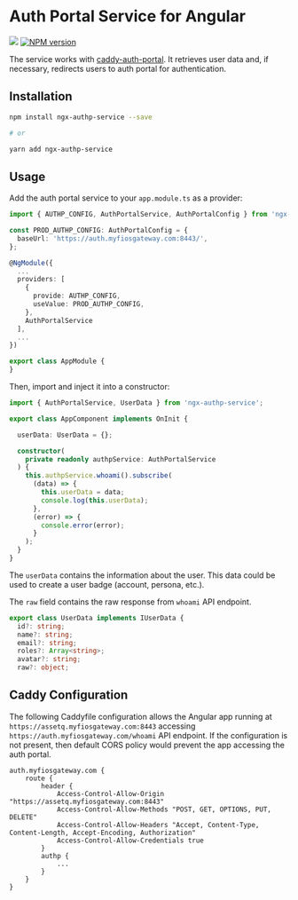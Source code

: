 # Auth Portal Service for Angular

<a href="https://github.com/greenpau/ngx-authp-service/actions/" target="_blank"><img src="https://github.com/greenpau/ngx-authp-service/workflows/build/badge.svg?branch=main"></a>
<span class="badge-npmversion"><a href="https://npmjs.org/package/ngx-authp-service" title="View this project on NPM"><img src="https://img.shields.io/npm/v/ngx-authp-service.svg" alt="NPM version" /></a></span>

The service works with [caddy-auth-portal](https://github.com/greenpau/caddy-auth-portal).
It retrieves user data and, if necessary, redirects users to auth portal
for authentication.

## Installation

```bash
npm install ngx-authp-service --save

# or

yarn add ngx-authp-service
```

## Usage

Add the auth portal service to your `app.module.ts` as a provider:

```typescript
import { AUTHP_CONFIG, AuthPortalService, AuthPortalConfig } from 'ngx-authp-service';

const PROD_AUTHP_CONFIG: AuthPortalConfig = {
  baseUrl: 'https://auth.myfiosgateway.com:8443/',
};

@NgModule({
  ...
  providers: [
    {
      provide: AUTHP_CONFIG,
      useValue: PROD_AUTHP_CONFIG,
    },
    AuthPortalService
  ],
  ...
})

export class AppModule {
}
```

Then, import and inject it into a constructor:

```typescript
import { AuthPortalService, UserData } from 'ngx-authp-service';

export class AppComponent implements OnInit {

  userData: UserData = {};

  constructor(
    private readonly authpService: AuthPortalService
  ) {
    this.authpService.whoami().subscribe(
      (data) => {
        this.userData = data;
        console.log(this.userData);
      },
      (error) => {
        console.error(error);
      }
    );
  }
}
```

The `userData` contains the information about the user. This data could be
used to create a user badge (account, persona, etc.).

The `raw` field contains the raw response from `whoami` API endpoint.

```typescript
export class UserData implements IUserData {
  id?: string;
  name?: string;
  email?: string;
  roles?: Array<string>;
  avatar?: string;
  raw?: object;
```

## Caddy Configuration

The following Caddyfile configuration allows the Angular app running
at `https://assetq.myfiosgateway.com:8443` accessing `https://auth.myfiosgateway.com/whoami`
API endpoint. If the configuration is not present, then default CORS policy
would prevent the app accessing the auth portal.

```
auth.myfiosgateway.com {
    route {
        header {
            Access-Control-Allow-Origin "https://assetq.myfiosgateway.com:8443"
            Access-Control-Allow-Methods "POST, GET, OPTIONS, PUT, DELETE"
            Access-Control-Allow-Headers "Accept, Content-Type, Content-Length, Accept-Encoding, Authorization"
            Access-Control-Allow-Credentials true
        }
        authp {
            ...
        }
    }
}
```
